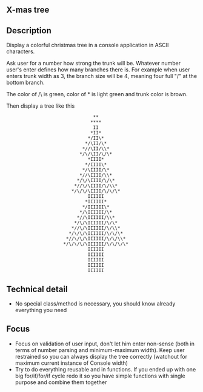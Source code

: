 ## X-mas tree

## Description

Display a colorful christmas tree in a console application in ASCII characters.

Ask user for a number how strong the trunk will be. Whatever number user's enter defines how many branches there is. For example when user enters trunk width as 3, the branch size will be 4, meaning four full "/\" at the bottom branch.

The color of /\ is green, color of * is light green and trunk color is brown.

Then display a tree like this
```	
								**
							   ****
								II
							   *II*
							  */II\*
							 */\II/\*
							*//\II/\\*
						   */\/\II/\/\*
							  *IIII*
							 */IIII\*
							*/\IIII/\*
						   *//\IIII/\\*
						  */\/\IIII/\/\*
						 *//\/\IIII/\/\\*
						*/\/\/\IIII/\/\/\*
							  IIIIII
							 *IIIIII*
							*/IIIIII\*
						   */\IIIIII/\*
						  *//\IIIIII/\\*
						 */\/\IIIIII/\/\*
						*//\/\IIIIII/\/\\*
					   */\/\/\IIIIII/\/\/\*
					  *//\/\/\IIIIII/\/\/\\*
					 */\/\/\/\IIIIII/\/\/\/\*
						      IIIIII
							  IIIIII
							  IIIIII    
							  IIIIII   
							  IIIIII
```						  
## Technical detail
- No special class/method is necessary, you should know already everything you need

## Focus
- Focus on validation of user input, don't let him enter non-sense (both in terms of number parsing and minimum-maximum width). Keep user restrained so you can always display the tree correctly (watchout for maximum current instance of Console width)
- Try to do everything reusable and in functions. If you ended up with one big for/if/for/if cycle redo it so you have simple functions with single purpose and combine them together